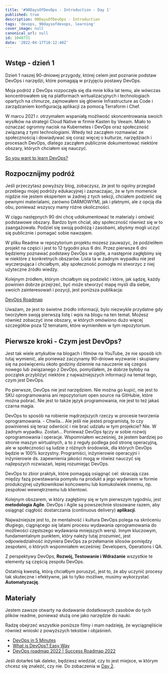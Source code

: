 ```yaml
---
title: '#90DaysOfDevOps - Introduction - Day 1'
published: true
description: 90DaysOfDevOps - Introduction
tags: 'devops, 90daysofdevops, learning'
cover_image: null
canonical_url: null
id: 1048731
date: '2022-04-17T10:12:40Z'
---
```

## Wstęp - dzień 1 

Dzień 1 naszej 90-dniowej przygody, której celem jest poznanie podstaw DevOps i narzędzi, które pomagają w przyjęciu postawy DevOps. 

Moja podróż z DevOps rozpoczęła się dla mnie kilka lat temu, ale wówczas koncentrowałem się na platformach wirtualizacyjnych i technologiach opartych na chmurze, zajmowałem się głównie Infrastructure as Code i zarządzaniem konfiguracją aplikacji za pomocą Terraform i Chef. 

W marcu 2021 r. otrzymałem wspaniałą możliwość skoncentrowania swoich wysiłków na strategii Cloud Native w firmie Kasten by Veeam. Miało to oznaczać ogromny nacisk na Kubernetes i DevOps oraz społeczność związaną z tymi technologiami. Wtedy też zacząłem rozmawiać ze społecznością i dowiadywać się coraz więcej o kulturze, narzędziach i procesach DevOps, dlatego zacząłem publicznie dokumentować niektóre obszary, których chciałem się nauczyć. 


[So you want to learn DevOps?](https://blog.kasten.io/devops-learning-curve)

## Rozpocznijmy podróż

Jeśli przeczytasz powyższy blog, zobaczysz, że jest to ogolny przeglad przebiegu mojej podróży edukacyjnej i zaznaczajac, że w tym momencie nigdzie nie jestem ekspertem w żadnej z tych sekcji, chciałem podzielić się pewnymi materialami, zarówno DARMOWYMI, jak i płatnymi, ale z opcją dla obu, ponieważ wszyscy mamy różne okoliczności.  

W ciągu następnych 90 dni chcę udokumentować te materialy i omówić podstawowe obszary. Bardzo bym chciał, aby społeczność również się w to zaangażowała. Podziel się swoją podróżą i zasobami, abyśmy mogli uczyć się publicznie i pomagać sobie nawzajem. 

W pliku Readme w repozytorium projektu mozesz zauwazyc, że podzieliłem projekt na części i jest to 12 tygodni plus 6 dni. Przez pierwsze 6 dni będziemy poznawać podstawy DevOps w ogóle, a następnie zagłębimy się w niektóre z konkretnych obszarów. Lista ta w żadnym wypadku nie jest wyczerpująca i chciałbym, aby społeczność pomogła mi stworzyc z niej użyteczne źródło wiedzy.

Kolejnym źródłem, którym chciałbym się podzielić i które, jak sądzę, każdy powinien dobrze przejrzeć, być może stworzyć mapę myśli dla siebie, swoich zainteresowań i pozycji, jest poniższa publikacja:

[DevOps Roadmap](https://roadmap.sh/devops)

Uważam, że jest to świetne źródło informacji, bylo niezwykle przydatne gdy tworzyłem swoją pierwszą listę i wpis na blogu na ten temat. Możesz również zobaczyć inne obszary, w których omówiono dużo więcej szczegółów poza 12 tematami, które wymieniłem w tym repozytorium. 

## Pierwsze kroki - Czym jest DevOps? 

Jest tak wiele artykułów na blogach i filmów na YouTube, że nie sposób ich tutaj wymienić, ale ponieważ zaczynamy 90-dniowe wyzwanie i skupiamy się na poświęceniu około godziny dziennie na nauczenie się czegoś nowego lub związanego z DevOps, pomyślałem, że dobrze byłoby na początek przybliżyć niektóre z najważniejszych informacji na temat tego, czym jest DevOps. 

Po pierwsze, DevOps nie jest narzędziem. Nie można go kupić, nie jest to SKU oprogramowania ani repozytorium open source na GitHubie, które można pobrać. Nie jest to także język programowania, nie jest to też jakaś czarna magia. 

DevOps to sposób na robienie mądrzejszych rzeczy w procesie tworzenia oprogramowania. - Chwila... Ale jeśli nie jesteś programistą, to czy powinieneś się teraz odwrócić i nie brać udziału w tym projekcie? Nie. W żadnym wypadku. Zostań... Ponieważ DevOps łączy w sobie rozwój oprogramowania i operacje. Wspomniałem wcześniej, że jestem bardziej po stronie maszyn wirtualnych, a to z reguły podlega pod stronę operacyjną, ale w społeczności są ludzie z różnych środowisk, dla których DevOps będzie w 100% korzystny. Programiści, inżynierowie operacyjni i inżynierowie ds. zapewnienia jakości mogą w rówiez  nauczyć się najlepszych rozwiazań, lepiej rozumiejąc DevOps. 

DevOps to zbior praktyk, które pomagają osiągnąć cel: skracają czas między fazą powstawania pomysłu na produkt a jego wydaniem w formie produkcyjnej użytkownikowi końcowemu lub komukolwiek innemu, np. zespołowi wewnętrznemu lub klientowi. 

Kolejnym obszarem, w który zagłębimy się w tym pierwszym tygodniu, jest **metodologia Agile**. 
DevOps i Agile są powszechnie stosowane razem, aby osiągnąć ciągłość dostarczania (continuous delivery) **aplikacji**. 

Najważniejsze jest to, że mentalność i kultura DevOps polega na skróceniu długiego, ciągnącego się latami procesu wydawania oprogramowania do możliwości częstszego wydawania mniejszych wersji. Innym kluczowym, fundamentalnym punktem, który należy tutaj zrozumieć, jest odpowiedzialność inżyniera DevOps za przełamanie silosów pomiędzy zespołami, o których wspomniałem wcześniej: Developers, Operations i QA. 


Z perspektywy DevOps, **Rozwój, Testowanie i Wdrażanie** wszystkie te elementy są częścią zespołu DevOps.

Ostatnią kwestią, którą chciałbym poruszyć, jest to, że aby uczynić procesy tak skuteczne i efektywne, jak to tylko możliwe, musimy wykorzystać **Automatyzację**.

## Materiały

Jestem zawsze otwarty na dodawanie dodatkowych zasobów do tych plików readme, ponieważ służą one jako narzędzie do nauki.  

Radzę obejrzeć wszystkie poniższe filmy i mam nadzieję, że wyciągnęliście również wnioski z powyższych tekstów i objaśnień. 

- [DevOps in 5 Minutes](https://www.youtube.com/watch?v=Xrgk023l4lI)
- [What is DevOps? Easy Way](https://www.youtube.com/watch?v=_Gpe1Zn-1fE&t=43s)
- [DevOps roadmap 2022 | Success Roadmap 2022](https://www.youtube.com/watch?v=7l_n97Mt0ko)

Jeśli dotarłeś tak daleko, będziesz wiedział, czy to jest miejsce, w którym chcesz się znaleźć, czy nie. Do zobaczenia w [Day 2](day02.md).  
